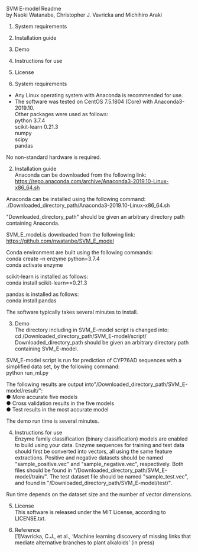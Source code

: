 SVM E-model Readme  
by Naoki Watanabe, Christopher J. Vavricka and Michihiro Araki  
  
1.  System requirements  
2.  Installation guide  
3.  Demo  
4.  Instructions for use  
5.  License  
  
1.  System requirements  
- Any Linux operating system with Anaconda is recommended for use.  
- The software was tested on CentOS 7.5.1804 (Core) with Anaconda3-2019.10.  
Other packages were used as follows:  
python 3.7.4  
scikit-learn 0.21.3  
numpy  
scipy  
pandas  
  
No non-standard hardware is required.  
  
2.  Installation guide  
Anaconda can be downloaded from the following link:  
https://repo.anaconda.com/archive/Anaconda3-2019.10-Linux-x86_64.sh  
  
Anaconda can be installed using the following command:  
./Downloaded_directory_path/Anaconda3-2019.10-Linux-x86_64.sh  
  
"Downloaded_directory_path" should be given an arbitrary directory path containing Anaconda.  
  
SVM_E_model.is downloaded from the following link: https://github.com/nwatanbe/SVM_E_model  
  
Conda environment are built using the following commands:  
conda create –n enzyme python=3.7.4  
conda activate enzyme  
  
scikit-learn is installed as follows:  
conda install scikit-learn==0.21.3  
  
pandas is installed as follows:  
conda install pandas  
  
The software typically takes several minutes to install.  
  
3.  Demo  
The directory including in SVM_E-model script is changed into:  
cd /Downloaded_directory_path/SVM_E-model/script/  
Downloaded_directory_path should be given an arbitrary directory path containing SVM_E-model.  
  
SVM_E-model script is run for prediction of CYP76AD sequences with a simplified data set, by the following command:  
python run_ml.py  
  
The following results are output into"/Downloaded_directory_path/SVM_E-model/result/":  
●	More accurate five models  
●	Cross validation results in the five models  
●	Test results in the most accurate model  
  
The demo run time is several minutes.  

4.  Instructions for use  
Enzyme family classification (binary classification) models are enabled to build using your data. Enzyme sequences for training and test data should first be converted into vectors, all using the same feature extractions. Positive and negative datasets should be named "sample_positive.vec" and "sample_negative.vec", respectively. Both files should be found in "/Downloaded_directory_path/SVM_E-model/train/". The test dataset file should be  named "sample_test.vec", and found in "/Downloaded_directory_path/SVM_E-model/test/".  
  
Run time depends on the dataset size and the number of vector dimensions.  
  
5.  License  
This software is released under the MIT License, according to LICENSE.txt.  
  
6. Reference  
[1]Vavricka, C.J., et al., ‘Machine learning discovery of missing links that mediate alternative branches to plant alkaloids’ (in press)  
